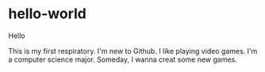 # hello-world

Hello

This is my first respiratory. I'm new to Github.
I like playing video games.
I'm a computer science major.
Someday, I wanna creat some new games.
